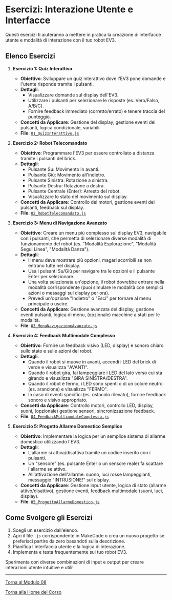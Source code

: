 # Esercizi: Interazione Utente e Interfacce

Questi esercizi ti aiuteranno a mettere in pratica la creazione di interfacce utente e modalità di interazione con il tuo robot EV3.

## Elenco Esercizi

1.  **Esercizio 1: Quiz Interattivo**
    *   **Obiettivo**: Sviluppare un quiz interattivo dove l'EV3 pone domande e l'utente risponde tramite i pulsanti.
    *   **Dettagli**:
        *   Visualizzare domande sul display dell'EV3.
        *   Utilizzare i pulsanti per selezionare le risposte (es. Vero/Falso, A/B/C).
        *   Fornire feedback immediato (corretto/errato) e tenere traccia del punteggio.
    *   **Concetti da Applicare**: Gestione del display, gestione eventi dei pulsanti, logica condizionale, variabili.
    *   **File**: [`01_QuizInterattivo.js`](./01_QuizInterattivo.js)

2.  **Esercizio 2: Robot Telecomandato**
    *   **Obiettivo**: Programmare l'EV3 per essere controllato a distanza tramite i pulsanti del brick.
    *   **Dettagli**:
        *   Pulsante Su: Movimento in avanti.
        *   Pulsante Giù: Movimento all'indietro.
        *   Pulsante Sinistra: Rotazione a sinistra.
        *   Pulsante Destra: Rotazione a destra.
        *   Pulsante Centrale (Enter): Arresto del robot.
        *   Visualizzare lo stato del movimento sul display.
    *   **Concetti da Applicare**: Controllo dei motori, gestione eventi dei pulsanti, feedback sul display.
    *   **File**: [`02_RobotTelecomandato.js`](./02_RobotTelecomandato.js)

3.  **Esercizio 3: Menu di Navigazione Avanzato**
    *   **Obiettivo**: Creare un menu più complesso sul display EV3, navigabile con i pulsanti, che permetta di selezionare diverse modalità di funzionamento del robot (es. "Modalità Esplorazione", "Modalità Segui Linea", "Modalità Danza").
    *   **Dettagli**:
        *   Il menu deve mostrare più opzioni, magari scorribili se non entrano tutte nel display.
        *   Usa i pulsanti Su/Giù per navigare tra le opzioni e il pulsante Enter per selezionare.
        *   Una volta selezionata un'opzione, il robot dovrebbe entrare nella modalità corrispondente (puoi simulare le modalità con semplici azioni o messaggi sul display per ora).
        *   Prevedi un'opzione "Indietro" o "Esci" per tornare al menu principale o uscire.
    *   **Concetti da Applicare**: Gestione avanzata del display, gestione eventi pulsanti, logica di menu, (opzionale) macchine a stati per le modalità.
    *   **File**: [`03_MenuNavigazioneAvanzato.js`](./03_MenuNavigazioneAvanzato.js)

4.  **Esercizio 4: Feedback Multimodale Complesso**
    *   **Obiettivo**: Fornire un feedback visivo (LED, display) e sonoro chiaro sullo stato e sulle azioni del robot.
    *   **Dettagli**:
        *   Quando il robot si muove in avanti, accendi i LED del brick di verde e visualizza "AVANTI".
        *   Quando il robot gira, fai lampeggiare i LED del lato verso cui sta girando e visualizza "GIRA SINISTRA/DESTRA".
        *   Quando il robot è fermo, i LED sono spenti o di un colore neutro (es. arancione) e visualizza "FERMO".
        *   In caso di eventi specifici (es. ostacolo rilevato), fornire feedback sonoro e visivo appropriato.
    *   **Concetti da Applicare**: Controllo motori, controllo LED, display, suoni, (opzionale) gestione sensori, sincronizzazione feedback.
    *   **File**: [`04_FeedbackMultimodaleComplesso.js`](./04_FeedbackMultimodaleComplesso.js)

5.  **Esercizio 5: Progetto Allarme Domestico Semplice**
    *   **Obiettivo**: Implementare la logica per un semplice sistema di allarme domestico utilizzando l'EV3.
    *   **Dettagli**:
        *   L'allarme si attiva/disattiva tramite un codice inserito con i pulsanti.
        *   Un "sensore" (es. pulsante Enter o un sensore reale) fa scattare l'allarme se attivo.
        *   All'attivazione dell'allarme: suono, luci rosse lampeggianti, messaggio "INTRUSIONE!" sul display.
    *   **Concetti da Applicare**: Gestione input utente, logica di stato (allarme attivo/disattivo), gestione eventi, feedback multimodale (suoni, luci, display).
    *   **File**: [`05_ProgettoAllarmeDomestico.js`](./05_ProgettoAllarmeDomestico.js)

## Come Svolgere gli Esercizi

1.  Scegli un esercizio dall'elenco.
2.  Apri il file `.js` corrispondente in MakeCode o crea un nuovo progetto se preferisci partire da zero basandoti sulla descrizione.
3.  Pianifica l'interfaccia utente e la logica di interazione.
4.  Implementa e testa frequentemente sul tuo robot EV3.

Sperimenta con diverse combinazioni di input e output per creare interazioni utente intuitive e utili!

---

[Torna al Modulo 08](../README.md)

[Torna alla Home del Corso](../../README.md)